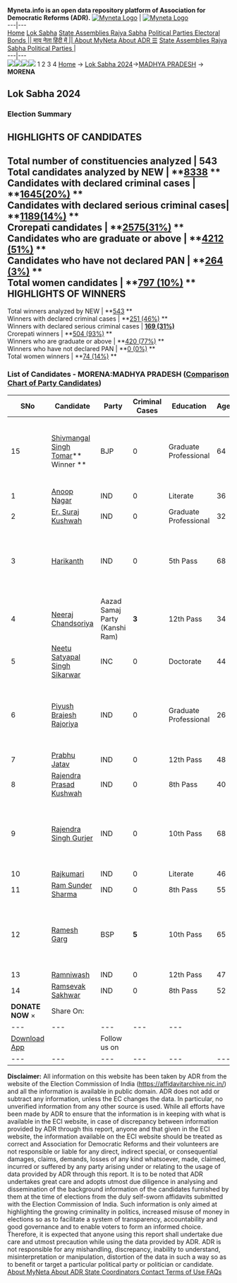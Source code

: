 **Myneta.info is an open data repository platform of Association for Democratic Reforms (ADR).**
[![Myneta Logo](https://www.myneta.info/lib/img/myneta-logo.png)](https://www.myneta.info/) | [![Myneta Logo](https://www.myneta.info/lib/img/adr-logo.png)](https://adrindia.org)  
---|---  
[Home](https://www.myneta.info/) [Lok Sabha](https://www.myneta.info/#ls "Lok Sabha") [ State Assemblies ](https://www.myneta.info/#sa "State Assemblies") [Rajya Sabha](https://www.myneta.info/#rs "Rajya Sabha") [Political Parties ](https://www.myneta.info/party "Political Parties") [ Electoral Bonds ](https://www.myneta.info/electoral_bonds "Electoral Bonds") [ || माय नेता हिंदी में || ](https://translate.google.co.in/translate?prev=hp&hl=en&js=y&u=www.myneta.info&sl=en&tl=hi&history_state0=) [ About MyNeta ](https://adrindia.org/content/about-myneta) [ About ADR ](https://adrindia.org/about-adr/who-we-are) [☰](javascript:void\(0\))
[ State Assemblies ](https://www.myneta.info/#sa "State Assemblies") [ Rajya Sabha ](https://www.myneta.info/#rs "Rajya Sabha") [ Political Parties ](https://www.myneta.info/party "Political Parties")
|   
---|---  
![](https://www.myneta.info/lib/img/banner/banner-1.png)![](https://www.myneta.info/lib/img/banner/banner-2.png)![](https://www.myneta.info/lib/img/banner/banner-3.png)![](https://www.myneta.info/lib/img/banner/banner-4.png)
1  2  3  4 
[Home](https://www.myneta.info/) → [Lok Sabha 2024](https://www.myneta.info/LokSabha2024/)→[MADHYA PRADESH](https://www.myneta.info/LokSabha2024/index.php?action=show_constituencies&state_id=20) → **MORENA**
### 
## Lok Sabha 2024
###  Election Summary 
HIGHLIGHTS OF CANDIDATES  
---  
Total number of constituencies analyzed |  543   
Total candidates analyzed by NEW | **[8338](https://www.myneta.info/LokSabha2024/index.php?action=summary&subAction=candidates_analyzed&sort=candidate#summary) **  
Candidates with declared criminal cases | **[1645(20%)](https://www.myneta.info/LokSabha2024/index.php?action=summary&subAction=crime&sort=candidate#summary) **  
Candidates with declared serious criminal cases| **[1189(14%)](https://www.myneta.info/LokSabha2024/index.php?action=summary&subAction=serious_crime&sort=candidate#summary) **  
Crorepati candidates | **[2575(31%)](https://www.myneta.info/LokSabha2024/index.php?action=summary&subAction=crorepati&sort=candidate#summary) **  
Candidates who are graduate or above | **[4212 (51%)](https://www.myneta.info/LokSabha2024/index.php?action=summary&subAction=education&sort=candidate#summary) **  
Candidates who have not declared PAN | **[264 (3%)](https://www.myneta.info/LokSabha2024/index.php?action=summary&subAction=without_pan&sort=candidate#summary) **  
Total women candidates | **[797 (10%)](https://www.myneta.info/LokSabha2024/index.php?action=summary&subAction=women_candidate&sort=candidate#summary) **  
HIGHLIGHTS OF WINNERS  
---  
Total winners analyzed by NEW | **[543](https://www.myneta.info/LokSabha2024/index.php?action=summary&subAction=winner_analyzed&sort=candidate#summary) **  
Winners with declared criminal cases | **[251 (46%)](https://www.myneta.info/LokSabha2024/index.php?action=summary&subAction=winner_crime&sort=candidate#summary) **  
Winners with declared serious criminal cases | **[169 (31%)](https://www.myneta.info/LokSabha2024/index.php?action=summary&subAction=winner_serious_crime&sort=candidate#summary)**  
Crorepati winners | **[504 (93%)](https://www.myneta.info/LokSabha2024/index.php?action=summary&subAction=winner_crorepati&sort=candidate#summary) **  
Winners who are graduate or above | **[420 (77%)](https://www.myneta.info/LokSabha2024/index.php?action=summary&subAction=winner_education&sort=candidate#summary) **  
Winners who have not declared PAN | **[0 (0%)](https://www.myneta.info/LokSabha2024/index.php?action=summary&subAction=winner_without_pan&sort=candidate#summary) **  
Total women winners | **[74 (14%)](https://www.myneta.info/LokSabha2024/index.php?action=summary&subAction=winner_women&sort=candidate#summary) **  
### List of Candidates - MORENA:MADHYA PRADESH ([Comparison Chart of Party Candidates](https://www.myneta.info/LokSabha2024/comparisonchart.php?constituency_id=241))
SNo | Candidate| Party| Criminal Cases| Education| Age| Total Assets| Liabilities  
---|---|---|---|---|---|---|---  
15  | [Shivmangal Singh Tomar](https://www.myneta.info/LokSabha2024/candidate.php?candidate_id=3618)** Winner ** | BJP | 0 | Graduate Professional| 64 | ![](https://myneta.info/image_v2.php?myneta_folder=LokSabha2024&candidate_id=3618&col=ta) | ![](https://myneta.info/image_v2.php?myneta_folder=LokSabha2024&candidate_id=3618&col=lia)  
1  | [Anoop Nagar](https://www.myneta.info/LokSabha2024/candidate.php?candidate_id=4459) | IND | 0 | Literate| 36 | Rs 56,58,000 ~ 56 Lacs+ | Rs 0 ~   
2  | [Er. Suraj Kushwah](https://www.myneta.info/LokSabha2024/candidate.php?candidate_id=3947) | IND | 0 | Graduate Professional| 32 | Rs 19,39,385 ~ 19 Lacs+ | Rs 0 ~   
3  | [Harikanth](https://www.myneta.info/LokSabha2024/candidate.php?candidate_id=4183) | IND | 0 | 5th Pass| 68 | ![](https://myneta.info/image_v2.php?myneta_folder=LokSabha2024&candidate_id=4183&col=ta) | ![](https://myneta.info/image_v2.php?myneta_folder=LokSabha2024&candidate_id=4183&col=lia)  
4  | [Neeraj Chandsoriya](https://www.myneta.info/LokSabha2024/candidate.php?candidate_id=4463) | Aazad Samaj Party (Kanshi Ram) | **3** | 12th Pass| 34 | Rs 20,59,500 ~ 20 Lacs+ | Rs 7,50,000 ~ 7 Lacs+  
5  | [Neetu Satyapal Singh Sikarwar](https://www.myneta.info/LokSabha2024/candidate.php?candidate_id=3617) | INC | 0 | Doctorate| 44 | Rs 2,65,73,333 ~ 2 Crore+ | Rs 0 ~   
6  | [Piyush Brajesh Rajoriya](https://www.myneta.info/LokSabha2024/candidate.php?candidate_id=4456) | IND | 0 | Graduate Professional| 26 | ![](https://myneta.info/image_v2.php?myneta_folder=LokSabha2024&candidate_id=4456&col=ta) | ![](https://myneta.info/image_v2.php?myneta_folder=LokSabha2024&candidate_id=4456&col=lia)  
7  | [Prabhu Jatav](https://www.myneta.info/LokSabha2024/candidate.php?candidate_id=4182) | IND | 0 | 12th Pass| 48 | Rs 63,000 ~ 63 Thou+ | Rs 0 ~   
8  | [Rajendra Prasad Kushwah](https://www.myneta.info/LokSabha2024/candidate.php?candidate_id=4464) | IND | 0 | 8th Pass| 40 | Rs 25,00,000 ~ 25 Lacs+ | Rs 0 ~   
9  | [Rajendra Singh Gurjer](https://www.myneta.info/LokSabha2024/candidate.php?candidate_id=4184) | IND | 0 | 10th Pass| 68 | ![](https://myneta.info/image_v2.php?myneta_folder=LokSabha2024&candidate_id=4184&col=ta) | ![](https://myneta.info/image_v2.php?myneta_folder=LokSabha2024&candidate_id=4184&col=lia)  
10  | [Rajkumari](https://www.myneta.info/LokSabha2024/candidate.php?candidate_id=4461) | IND | 0 | Literate| 46 | Rs 2,05,000 ~ 2 Lacs+ | Rs 0 ~   
11  | [Ram Sunder Sharma](https://www.myneta.info/LokSabha2024/candidate.php?candidate_id=4465) | IND | 0 | 8th Pass| 55 | Rs 33,84,283 ~ 33 Lacs+ | Rs 0 ~   
12  | [Ramesh Garg](https://www.myneta.info/LokSabha2024/candidate.php?candidate_id=3616) | BSP | **5** | 10th Pass| 65 | ![](https://myneta.info/image_v2.php?myneta_folder=LokSabha2024&candidate_id=3616&col=ta) | ![](https://myneta.info/image_v2.php?myneta_folder=LokSabha2024&candidate_id=3616&col=lia)  
13  | [Ramniwash](https://www.myneta.info/LokSabha2024/candidate.php?candidate_id=4460) | IND | 0 | 12th Pass| 47 | Rs 6,31,000 ~ 6 Lacs+ | Rs 0 ~   
14  | [Ramsevak Sakhwar](https://www.myneta.info/LokSabha2024/candidate.php?candidate_id=4458) | IND | 0 | 8th Pass| 52 | Rs 3,54,000 ~ 3 Lacs+ | Rs 70,000 ~ 70 Thou+  
|  **DONATE NOW** × |  Share On:  | [](https://api.whatsapp.com/send?text=https%3A%2F%2Fmyneta.info%2Fpunjab2022%2Findex.php%3Faction%3Dshow_constituencies%26state_id%3D19) | [](https://www.facebook.com/sharer/sharer.php?u=https%3A%2F%2Fmyneta.info%2Fpunjab2022%2Findex.php%3Faction%3Dshow_constituencies%26state_id%3D19) | [](https://twitter.com/share?url=https%3A%2F%2Fmyneta.info%2Fpunjab2022%2Findex.php%3Faction%3Dshow_constituencies%26state_id%3D19)  
---|---|---|---|---  
| [ Download App ](https://play.google.com/store/apps/details?id=com.webrosoft.myneta1&pcampaignid=pcampaignidMKT-Other-global-all-co-prtnr-py-PartBadge-Mar2515-1) | [](https://play.google.com/store/apps/details?id=com.webrosoft.myneta1&pcampaignid=pcampaignidMKT-Other-global-all-co-prtnr-py-PartBadge-Mar2515-1) |  Follow us on  | [](https://www.facebook.com/adrindia.org/) | [](https://twitter.com/adrspeaks) | [](https://groups.google.com/g/national-election-watch?hl=en&pli=1) | [](https://www.instagram.com/adrspeaks/) | [](https://www.youtube.com/user/adrspeaks) | [](https://sharechat.com/profile/adrspeaks)  
---|---|---|---|---|---|---|---|---  
**Disclaimer:** All information on this website has been taken by ADR from the website of the Election Commission of India (https://affidavitarchive.nic.in/) and all the information is available in public domain. ADR does not add or subtract any information, unless the EC changes the data. In particular, no unverified information from any other source is used. While all efforts have been made by ADR to ensure that the information is in keeping with what is available in the ECI website, in case of discrepancy between information provided by ADR through this report, anyone and that given in the ECI website, the information available on the ECI website should be treated as correct and Association for Democratic Reforms and their volunteers are not responsible or liable for any direct, indirect special, or consequential damages, claims, demands, losses of any kind whatsoever, made, claimed, incurred or suffered by any party arising under or relating to the usage of data provided by ADR through this report. It is to be noted that ADR undertakes great care and adopts utmost due diligence in analysing and dissemination of the background information of the candidates furnished by them at the time of elections from the duly self-sworn affidavits submitted with the Election Commission of India. Such information is only aimed at highlighting the growing criminality in politics, increased misuse of money in elections so as to facilitate a system of transparency, accountability and good governance and to enable voters to form an informed choice. Therefore, it is expected that anyone using this report shall undertake due care and utmost precaution while using the data provided by ADR. ADR is not responsible for any mishandling, discrepancy, inability to understand, misinterpretation or manipulation, distortion of the data in such a way so as to benefit or target a particular political party or politician or candidate. 
[ About MyNeta ](https://adrindia.org/content/about-myneta) [ About ADR ](https://adrindia.org/about-adr/who-we-are) [ State Coordinators ](https://adrindia.org/about-adr/state-coordinators) [ Contact ](https://adrindia.org/contact-us) [ Terms of Use ](https://adrindia.org/content/adr-terms-use) [ FAQs ](https://adrindia.org/content/faqs)
